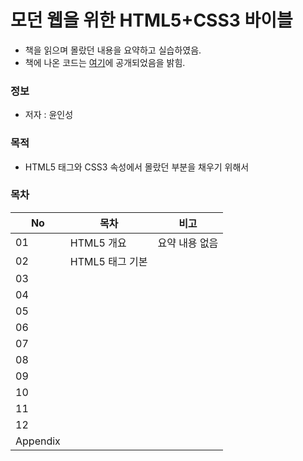 # 모던 웹을 위한 HTML5+CSS3 바이블

* 책을 읽으며 몰랐던 내용을 요약하고 실습하였음.  
* 책에 나온 코드는 [여기](https://hanbit.co.kr/support/supplement_survey.html?pcode=B8371709349)에 공개되었음을 밝힘.

### 정보
* 저자 : 윤인성

### 목적
* HTML5 태그와 CSS3 속성에서 몰랐던 부분을 채우기 위해서


### 목차
|No|목차|비고|
|---|---|---|
|01|HTML5 개요|요약 내용 없음|
|02|HTML5 태그 기본||
|03|||
|04|||
|05|||
|06|||
|07|||
|08|||
|09|||
|10|||
|11|||
|12|||
|Appendix|||